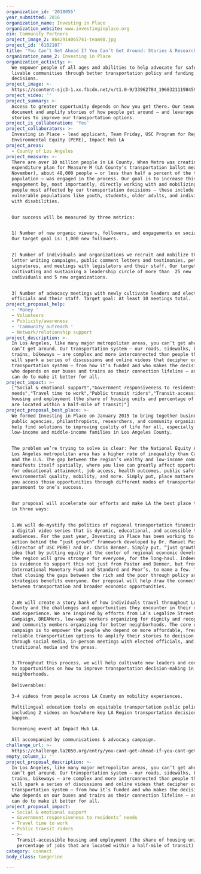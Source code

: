 ```yaml
---
organization_id: '2018055'
year_submitted: 2016
organization_name: Investing in Place
organization_website: www.investinginplace.org
ein: Community Partners
project_image_2: 8642914065741-team90.jpg
project_id: '6102107'
title: 'You Can’t Get Ahead If You Can’t Get Around: Stories & Research on #HowWeRoll'
organization_name_2: Investing in Place
organization_activity: >-
  We empower people of all ages and abilities to help advocate for safe and
  livable communities through better transportation policy and funding
  decisions.
project_image: >-
  https://scontent-sjc3-1.xx.fbcdn.net/v/t1.0-9/33962704_1968321119845978_1971477352793767936_n.png?_nc_cat=104&oh=2e94ad0162e05bb4d9af5a060a926c41&oe=5C4A2292
project_video: ''
project_summary: >-
  Access to greater opportunity depends on how you get there. Our team will
  document and amplify stories of how people get around — and leverage the
  stories to improve our transportation options.
project_is_collaboration: 'Yes'
project_collaborators: >-
  Investing in Place - lead applicant, Team Friday, USC Program for Regional and
  Environmental Equity (PERE), Impact Hub LA
project_areas:
  - County of Los Angeles
project_measure: >-
  There are over 10 million people in LA County. When Metro was creating the
  expenditure plan for Measure M (LA County’s transportation ballot measure in
  November), about 48,000 people — or less than half a percent of the total
  population — was engaged in the process. Our goal is to increase this level of
  engagement by, most importantly, directly working with and mobilizing the
  people most affected by our transportation decisions — these include our most
  vulnerable populations like youth, students, older adults, and individuals
  with disabilities.


  Our success will be measured by three metrics: 


  1) Number of new organic viewers, followers, and engagements on social media.
  Our target goal is: 1,000 new followers.


  2) Number of individuals and organizations we recruit and mobilize through
  letter writing campaigns, public comment letters and testimonies, petition
  signatures, and meetings with legislators and their staff. Our target goal is:
  cultivating and sustaining a leadership circle of more than  25 new
  individuals and 5 new organizations.


  3) Number of advocacy meetings with newly cultivate leaders and elected
  officials and their staff. Target goal: At least 10 meetings total.
project_proposal_help:
  - 'Money '
  - Volunteers
  - Publicity/awareness
  - 'Community outreach '
  - Network/relationship support
project_description: >-
  In Los Angeles, like many major metropolitan areas, you can’t get ahead if you
  can’t get around. Our transportation system — our roads, sidewalks, buses,
  trains, bikeways — are complex and more interconnected than people think. We
  will spark a series of discussions and online videos that decipher our
  transportation system — from how it’s funded and who makes the decisions to
  who depends on our buses and trains as their connection lifeline — and what we
  can do to make it better for all.
project_impact: >-
  ["Social & emotional support","Government responsiveness to residents’
  needs","Travel time to work","Public transit riders","Transit-accessible
  housing and employment (the share of housing units and percentage of jobs that
  are located within a half-mile of transit)"]
project_proposal_best_place: >-
  We formed Investing in Place on January 2015 to bring together businesses,
  public agencies, philanthropists, researchers, and community organizations to
  help find solutions to improving quality of life for all, especially
  low-income and middle-income families in Los Angeles County.


  The problem we’re trying to solve is clear: Per the National Equity Atlas, the
  Los Angeles metropolitan area has a higher rate of inequality than California
  and the U.S. The gap between the region’s wealthy and low-income communities
  manifests itself spatially, where you live can greatly affect opportunities
  for educational attainment, job access, health outcomes, public safety,
  environmental quality, mobility, and more. Simply put, place matters — and how
  you access those opportunities through different modes of transportation is
  paramount to one’s success.


  Our proposal will accelerate our efforts and make LA the best place to connect
  in three ways:


  1.We will de-mystify the politics of regional transportation financing through
  a digital video series that is dynamic, educational, and accessible to all
  audiences. For the past year, Investing in Place has been working to put
  action behind the “just growth” framework developed by Dr. Manuel Pastor
  (director of USC PERE) and Dr. Chris Benner. Simply put, “just growth” is the
  idea that by putting equity at the center of regional economic development,
  the region will grow stronger for everyone, for the long-haul. Indeed, there
  is evidence to support this not just from Pastor and Benner, but from the
  International Monetary Fund and Standard and Poor’s, to name a few. This means
  that closing the gaps between the rich and the poor through policy and other
  strategies benefits everyone. Our proposal will help draw the connections
  between transportation and broader economic opportunities.


  2.We will create a story bank of how individuals travel throughout Los Angeles
  County and the challenges and opportunities they encounter in their own voice
  and experience. We are inspired by efforts from LA’s Legalize Street Vendors
  Campaign, DREAMers, low-wage workers organizing for dignity and recognition,
  and community members organizing for better neighborhoods. The core of our
  campaign is to empower the people who depend on more affordable, frequent, and
  reliable transportation options to amplify their stories to decision makers
  through social media, in-person meetings with elected officials, and through
  traditional media and the press.


  3.Throughout this process, we will help cultivate new leaders and connect them
  to opportunities on how to improve transportation decision-making in their
  neighborhoods. 
   
  Deliverables: 

  3-4 videos from people across LA County on mobility experiences.

  Multilingual education tools on equitable transportation public policy,
  including 2 videos on how/where key LA Region transportation decisions
  happen. 

  Screening event at Impact Hub LA. 

  All accompanied by communications & advocacy campaign.
challenge_url: >-
  https://challenge.la2050.org/entry/you-cant-get-ahead-if-you-cant-get-around-stories-research-on-howweroll
empty_column_1: ''
project_proposal_description: >-
  In Los Angeles, like many major metropolitan areas, you can’t get ahead if you
  can’t get around. Our transportation system — our roads, sidewalks, buses,
  trains, bikeways — are complex and more interconnected than people think. We
  will spark a series of discussions and online videos that decipher our
  transportation system — from how it’s funded and who makes the decisions to
  who depends on our buses and trains as their connection lifeline — and what we
  can do to make it better for all.
project_proposal_impact:
  - Social & emotional support
  - Government responsiveness to residents’ needs
  - Travel time to work
  - Public transit riders
  - >-
    Transit-accessible housing and employment (the share of housing units and
    percentage of jobs that are located within a half-mile of transit)
category: connect
body_class: tangerine

---
```

